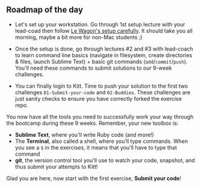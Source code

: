 ## Roadmap of the day

- Let's set up your workstation. Go through 1st setup lecture with your lead-coad then follow [Le Wagon's setup carefully](https://github.com/lewagon/setup). It should take you all morning, maybe a bit more for non-Mac students ;)

- Once the setup is done, go through lectures #2 and #3 with lead-coach to learn command line basics (navigate in filesystem, create directories & files, launch Sublime Text) + basic git commands (`add`/`commit`/`push`). You'll need these commands to submit solutions to our 9-week challenges.

- You can finally login to Kitt. Time to push your solution to the first two challenges `01-Submit-your-code` and `02-Buddies`. These challenges are just sanity checks to ensure you have correctly forked the exercise repo.


You now have all the tools you need to successfully work your way through the bootcamp during these 9 weeks. Remember, your new toolbox is:

- **Sublime Text**, where you'll write Ruby code (and more!)
- The **Terminal**, also called a shell, where you'll type commands. When you see a `$` in the exercises, it means that you'll have to type that command
- **git**, the version control tool you'll use to watch your code, snapshot, and thus submit your attempts to Kitt!

Glad you are here, now start with the first exercise, **Submit your code**!
